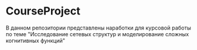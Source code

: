 # CourseProject
В данном репозитории представлены наработки для курсовой работы по теме "Исследование сетевых структур и моделирование сложных когнитивных функций"

